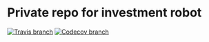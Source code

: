 # Private repo for investment robot

[![Travis branch](https://travis-ci.org/XinwuC/finance.svg?branch=master)](https://travis-ci.org/XinwuC/finance)
[![Codecov branch](https://codecov.io/gh/XinwuC/finance/branch/master/graph/badge.svg?style=flat-square)](https://codecov.io/gh/XinwuC/finance)